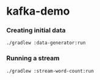 # kafka-demo

### Creating initial data

    ./gradlew :data-generator:run
    
### Running a stream

    ./gradlew :stream-word-count:run
